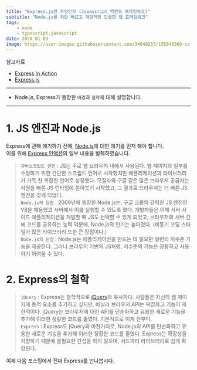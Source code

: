 ```yaml
---
title: "Express.js란 무엇인가 (Javascript 백엔드 프레임워크)"
subtitle: "Node.js를 위한 빠르고 개방적인 간결한 웹 프레임워크"
tags:
    - node
    - typescript,javascript
date: 2020-01-03
image: https://user-images.githubusercontent.com/34048253/155849369-ccfc91d8-071d-4094-bfa0-479b364dfb54.png
---
```


참고자료
* [Express In Action](https://www.manning.com/books/express-in-action)<br>
* [Express.js](https://expressjs.com/ko/)<br>

---
* Node.js, Express가 등장한 `배경`과 `철학`에 대해 설명합니다.

---
# 1. JS 엔진과 Node.js
Express에 관해 얘기하기 전에, [Node.js](https://nodejs.org/ko/)에 대한 얘기를 먼저 해야 합니다.<br>
이를 위해 [Express 인액션](https://www.manning.com/books/express-in-action)의 일부 내용을 발췌하였습니다.
>`자바스크립트 엔진` : JS는 주로 웹 브라우저 내에서 사용된다. 웹 페이지의 일부를 수정하기 위한 간단한 스크립트 언어로 시작했지만 애플리케이션과 라이브러리가 가득 찬 복잡한 언어로 성장했다. 모질라와 구글 같은 많은 브라우저 공급자는 자원을 빠른 JS 런타임에 쏟아붓기 시작했고, 그 결과로 브라우저는 더 빠른 JS 엔진을 갖게 되었다.<br>
>`Node.js의 등장` : 2009년에 등장한 Node.js는, 구글 크롬의 강력한 JS 엔진인 V8을 채용했고 서버에서 이를 실행할 수 있도록 했다. 개발자들은 이제 서버 사이드 애플리케이션을 개발할 때 JS도 선택할 수 있게 되었고, 브라우저와 서버 간에 코드를 공유하는 능력 덕분에, Node.js의 인기는 높아졌다. (비동기 코딩 스타일과 많은 라이브러리 또한 큰 장점이다.)<br>
>`Node.js의 단점` : Node.js는 애플리케이션을 만드는 데 필요한 일련의 저수준 기능을 제공한다. 그러나 브라우저 기반의 JS처럼, 저수준의 기능은 장황하고 사용하기 어려울 수 있다.

# 2. Express의 철학

> `jQuery` : Express는 철학적으로 [jQuery](https://jquery.com/)와 유사하다. 사람들은 자신의 웹 페이지에 동적 요소를 추가하고 싶지만, 바닐라 브라우저 API는 복잡하고 기능이 제한적이다. jQuery는 브라우저에 대한 API를 단순화하고 유용한 새로운 기능을 추가해 이러한 장황한 코드를 줄였다. 기본적으로 이게 전부다.<br>
> `Express` : Express도 jQuery와 마찬가지로, Node.js의 API를 단순화하고 유용한 새로운 기능을 추가해 이러한 장황한 코드를 줄였다. Express는 확장성을 지향하기 때문에 불필요한 간섭을 하지 않으며, 서드파티 라이브러리로 쉽게 확장된다.

이제 다음 포스팅에서 진짜 Express를 만나봅시다.
